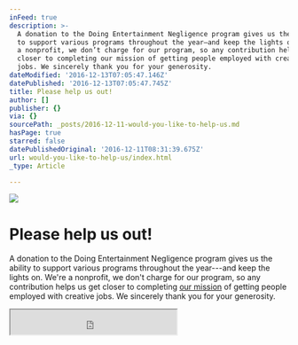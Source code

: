 ```yaml
---
inFeed: true
description: >-
  A donation to the Doing Entertainment Negligence program gives us the ability
  to support various programs throughout the year—and keep the lights on. We’re
  a nonprofit, we don’t charge for our program, so any contribution helps us get
  closer to completing our mission of getting people employed with creative
  jobs. We sincerely thank you for your generosity.
dateModified: '2016-12-13T07:05:47.146Z'
datePublished: '2016-12-13T07:05:47.745Z'
title: Please help us out!
author: []
publisher: {}
via: {}
sourcePath: _posts/2016-12-11-would-you-like-to-help-us.md
hasPage: true
starred: false
datePublishedOriginal: '2016-12-11T08:31:39.675Z'
url: would-you-like-to-help-us/index.html
_type: Article

---
```

![](https://the-grid-user-content.s3-us-west-2.amazonaws.com/b6bd3034-ee9a-4fbe-b377-445ef8abb887.png)

# **Please help us out!**

A donation to the Doing Entertainment Negligence program gives us the ability to support various programs throughout the year---and keep the lights on. We're a nonprofit, we don't charge for our program, so any contribution helps us get closer to completing [our mission][0] of getting people employed with creative jobs. We sincerely thank you for your generosity.

<iframe src="https://the-grid.github.io/ed-userhtml/?g=eJyVUUtLw0AQvvdXjHu2XYXiQZpeqvQipb7xFDa7k2Q0-2B3Ypp_77ZFRBHBw8A3h-_Ft6h9tKA0k3eFaJlDupRyGIZZUGNQ3Ux7K3VD04qcHLBKOgqwyK03hQg-sQBWsUEuRMk-iOVkQS70DDwGzIJkDDoBTtn8aWsEvKuuz7hM053uSL_9TWmzBZqy6pm9K-mL_7S-vX7e3L1cbS7m858aZFWDAlLUv3Xy1StqTodq6MrHe0myYre_0ninGFer8mY9a6gWUPloMBbi7DNR6itLubbqcuetGreqgyk8tAhJ1RhPAVUijDCoEdhDtgTvOnJ4ckhpmyPzm_I_guYBZKAddsd4AxluC3EuoEVqWt7DbCP3sy4nH4ZVons" height="45" style=""></iframe>



[0]: http://thegrid.ai/den/about-us "Our mission"